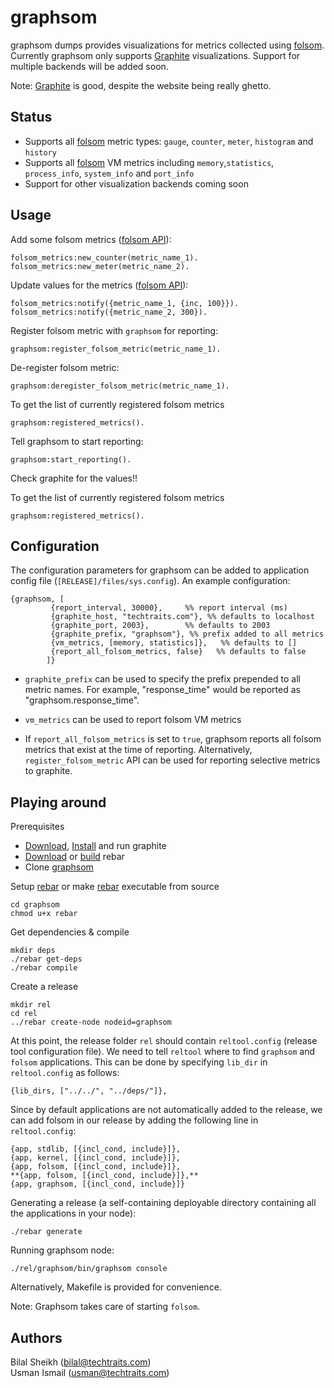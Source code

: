graphsom
===============

graphsom dumps provides visualizations for metrics collected using
[folsom](https://github.com/boundary/folsom). Currently graphsom only
supports [Graphite](http://graphite.wikidot.com/) visualizations.
Support for multiple backends will be added soon. 

Note: [Graphite](http://graphite.wikidot.com/) is good, despite the
website being really ghetto. 

Status
------

* Supports all [folsom](https://github.com/boundary/folsom) metric
  types: `gauge`, `counter`, `meter`, `histogram` and `history`
* Supports all [folsom](https://github.com/boundary/folsom) VM metrics
  including `memory`,`statistics`, `process_info`, `system_info` and `port_info`
* Support for other visualization backends coming soon

Usage
-----

Add some folsom metrics ([folsom API](https://github.com/boundary/folsom)):

    folsom_metrics:new_counter(metric_name_1).
    folsom_metrics:new_meter(metric_name_2).

Update values for the metrics ([folsom API](https://github.com/boundary/folsom)):

	folsom_metrics:notify({metric_name_1, {inc, 100}}).
    folsom_metrics:notify({metric_name_2, 300}).

Register folsom metric with `graphsom` for reporting:

    graphsom:register_folsom_metric(metric_name_1).

De-register folsom metric:

    graphsom:deregister_folsom_metric(metric_name_1).

To get the list of currently registered folsom metrics

    graphsom:registered_metrics().

Tell graphsom to start reporting:

    graphsom:start_reporting().
    
Check graphite for the values!!

To get the list of currently registered folsom metrics

    graphsom:registered_metrics().

Configuration
-------------

The configuration parameters for graphsom can be added to application
config file (`[RELEASE]/files/sys.config`). An example configuration:
    
    {graphsom, [
             {report_interval, 30000},     %% report interval (ms)
             {graphite_host, "techtraits.com"}, %% defaults to localhost
             {graphite_port, 2003},        %% defaults to 2003
             {graphite_prefix, "graphsom"}, %% prefix added to all metrics
             {vm_metrics, [memory, statistics]},   %% defaults to []
             {report_all_folsom_metrics, false}   %% defaults to false
            ]}
           
* `graphite_prefix` can be used to specify the prefix prepended to all
metric names. For example, "response_time" would be reported as
"graphsom.response_time". 

* `vm_metrics` can be used to report folsom VM metrics

* If `report_all_folsom_metrics` is set to `true`, graphsom reports all folsom
  metrics that exist at the time of reporting. Alternatively,
  `register_folsom_metric` API can be used for reporting selective metrics to graphite.

Playing around
--------------

Prerequisites 

* [Download](https://launchpad.net/graphite/+download),
  [Install](http://graphite.wikidot.com/installation) and run graphite
* [Download](https://github.com/downloads/basho/rebar/rebar) or [build](https://github.com/basho/rebar) rebar
* Clone [graphsom](https://github.com/techtraits/graphsom.git)

Setup [rebar](https://github.com/basho/rebar) or make [rebar](https://github.com/basho/rebar) executable from source  

    cd graphsom
	chmod u+x rebar  
    
Get dependencies & compile 

    mkdir deps
    ./rebar get-deps
    ./rebar compile

Create a release

    mkdir rel
    cd rel
    ../rebar create-node nodeid=graphsom
    
At this point, the release folder `rel` should contain `reltool.config` (release
tool configuration file). We need to tell `reltool` where to
find `graphsom` and `folsom` applications. This can be done by
specifying `lib_dir` in `reltool.config` as follows:

    {lib_dirs, ["../../", "../deps/"]},
    
Since by default applications are not automatically added to the
release, we can add folsom in our release by adding the following line
in `reltool.config`:

    {app, stdlib, [{incl_cond, include}]},
    {app, kernel, [{incl_cond, include}]},
    {app, folsom, [{incl_cond, include}]},
    **{app, folsom, [{incl_cond, include}]},**
    {app, graphsom, [{incl_cond, include}]}
    
Generating a release (a self-containing deployable directory
containing all the applications in your node):

    ./rebar generate

Running graphsom node:

    ./rel/graphsom/bin/graphsom console

Alternatively, Makefile is provided for convenience. 

Note: Graphsom takes care of starting `folsom`.

Authors 
-------

Bilal Sheikh (<bilal@techtraits.com>)  
Usman Ismail (<usman@techtraits.com>)
